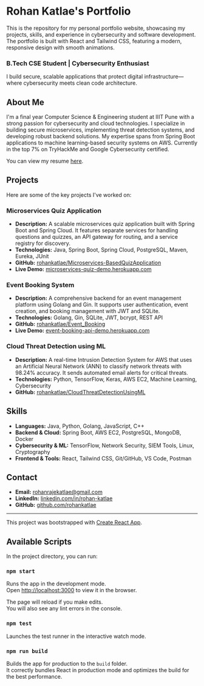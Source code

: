 # Rohan Katlae's Portfolio

This is the repository for my personal portfolio website, showcasing my projects, skills, and experience in cybersecurity and software development. The portfolio is built with React and Tailwind CSS, featuring a modern, responsive design with smooth animations.

### B.Tech CSE Student | Cybersecurity Enthusiast

I build secure, scalable applications that protect digital infrastructure—where cybersecurity meets clean code architecture.

## About Me

I'm a final year Computer Science & Engineering student at IIIT Pune with a strong passion for cybersecurity and cloud technologies. I specialize in building secure microservices, implementing threat detection systems, and developing robust backend solutions. My expertise spans from Spring Boot applications to machine learning-based security systems on AWS. Currently in the top 7% on TryHackMe and Google Cybersecurity certified.

You can view my resume [here](/public/rohnresumenew1.pdf).

## Projects

Here are some of the key projects I've worked on:

### Microservices Quiz Application
- **Description:** A scalable microservices quiz application built with Spring Boot and Spring Cloud. It features separate services for handling questions and quizzes, an API gateway for routing, and a service registry for discovery.
- **Technologies:** Java, Spring Boot, Spring Cloud, PostgreSQL, Maven, Eureka, JUnit
- **GitHub:** [rohankatlae/Microservices-BasedQuizApplication](https://github.com/rohankatlae/Microservices-BasedQuizApplication)
- **Live Demo:** [microservices-quiz-demo.herokuapp.com](https://microservices-quiz-demo.herokuapp.com)

### Event Booking System
- **Description:** A comprehensive backend for an event management platform using Golang and Gin. It supports user authentication, event creation, and booking management with JWT and SQLite.
- **Technologies:** Golang, Gin, SQLite, JWT, bcrypt, REST API
- **GitHub:** [rohankatlae/Event_Booking](https://github.com/rohankatlae/Event_Booking)
- **Live Demo:** [event-booking-api-demo.herokuapp.com](https://event-booking-api-demo.herokuapp.com)

### Cloud Threat Detection using ML
- **Description:** A real-time Intrusion Detection System for AWS that uses an Artificial Neural Network (ANN) to classify network threats with 98.24% accuracy. It sends automated email alerts for critical threats.
- **Technologies:** Python, TensorFlow, Keras, AWS EC2, Machine Learning, Cybersecurity
- **GitHub:** [rohankatlae/CloudThreatDetectionUsingML](https://github.com/rohankatlae/CloudThreatDetectionUsingML)

## Skills

- **Languages:** Java, Python, Golang, JavaScript, C++
- **Backend & Cloud:** Spring Boot, AWS EC2, PostgreSQL, MongoDB, Docker
- **Cybersecurity & ML:** TensorFlow, Network Security, SIEM Tools, Linux, Cryptography
- **Frontend & Tools:** React, Tailwind CSS, Git/GitHub, VS Code, Postman

## Contact

- **Email:** [rohanrajekatlae@gmail.com](mailto:rohanrajekatlae@gmail.com)
- **LinkedIn:** [linkedin.com/in/rohan-katlae](https://www.linkedin.com/in/rohan-katlae-94574a257/)
- **GitHub:** [github.com/rohankatlae](https://github.com/rohankatlae)

---

This project was bootstrapped with [Create React App](https://github.com/facebook/create-react-app).

## Available Scripts

In the project directory, you can run:

### `npm start`

Runs the app in the development mode.\
Open [http://localhost:3000](http://localhost:3000) to view it in the browser.

The page will reload if you make edits.\
You will also see any lint errors in the console.

### `npm test`

Launches the test runner in the interactive watch mode.

### `npm run build`

Builds the app for production to the `build` folder.\
It correctly bundles React in production mode and optimizes the build for the best performance.
